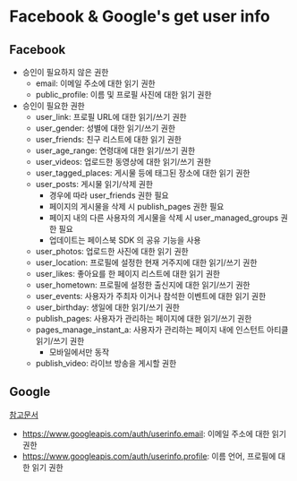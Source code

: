 # Facebook & Google's get user info

## Facebook
* 승인이 필요하지 않은 권한
	+ email: 이메일 주소에 대한 읽기 권한
	+ public_profile: 이름 및 프로필 사진에 대한 읽기 권한
* 승인이 필요한 권한
	+ user_link: 프로필 URL에 대한 읽기/쓰기 권한
	+ user_gender: 성별에 대한 읽기/쓰기 권한
	+ user_friends: 친구 리스트에 대한 읽기 권한
	+ user_age_range: 연령대에 대한 읽기/쓰기 권한
	+ user_videos: 업로드한 동영상에 대한 읽기/쓰기 권한
	+ user_tagged_places: 게시물 등에 태그된 장소에 대한 읽기 권한
	+ user_posts: 게시물 읽기/삭제 권한
		- 경우에 따라 user_friends 권한 필요
		- 페이지의 게시물을 삭제 시 publish_pages 권한 필요
		- 페이지 내의 다른 사용자의 게시물을 삭제 시 user_managed_groups 권한 필요
		- 업데이트는 페이스북 SDK 의 공유 기능을 사용
	+ user_photos: 업로드한 사진에 대한 읽기 권한
	+ user_location: 프로필에 설정한 현재 거주지에 대한 읽기/쓰기 권한
	+ user_likes: 좋아요를 한 페이지 리스트에 대한 읽기 권한
	+ user_hometown: 프로필에 설정한 출신지에 대한 읽기/쓰기 권한
	+ user_events: 사용자가 주최자 이거나 참석한 이벤트에 대한 읽기 권한
	+ user_birthday: 생일에 대한 읽기/쓰기 권한
	+ publish_pages: 사용자가 관리하는 페이지에 대한 읽기/쓰기 권한
	+ pages_manage_instant_a: 사용자가 관리하는 페이지 내에 인스턴트 아티클 읽기/쓰기 권한
		- 모바일에서만 동작
	+ publish_video: 라이브 방송을 게시할 권한

## Google
[참고문서](https://developers.google.com/identity/protocols/googlescopes#oauth2v2)
* https://www.googleapis.com/auth/userinfo.email: 이메일 주소에 대한 읽기 권한
* https://www.googleapis.com/auth/userinfo.profile: 이름 언어, 프로필에 대한 읽기 권한